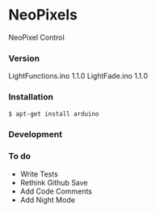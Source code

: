 # NeoPixels
NeoPixel Control

### Version
LightFunctions.ino 1.1.0
LightFade.ino      1.1.0

### Installation

```sh
$ apt-get install arduino
```


### Development


### To do

 - Write Tests
 - Rethink Github Save
 - Add Code Comments
 - Add Night Mode
